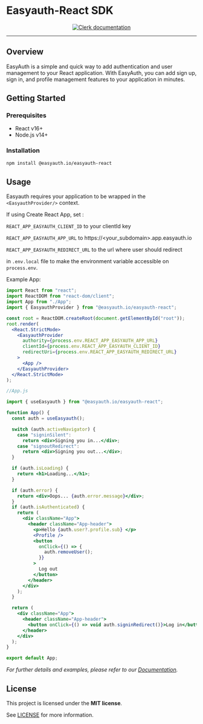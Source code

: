 # Easyauth-React SDK

<div align="center">

[![Clerk documentation](https://img.shields.io/badge/-documentation-green)](https://easyauth.io/docs/quickstart/react/)

</div>

---

## Overview

EasyAuth is a simple and quick way to add authentication and user management to your React application. With EasyAuth, you can add sign up, sign in, and profile management features to your application in minutes.

## Getting Started

### Prerequisites

- React v16+
- Node.js v14+

### Installation

```sh
npm install @easyauth.io/easyauth-react
```

## Usage

Easyauth requires your application to be wrapped in the `<EasyauthProvider/>` context.

If using Create React App, set :

`REACT_APP_EASYAUTH_CLIENT_ID` to your clientId key

`REACT_APP_EASYAUTH_APP_URL` to https://<your_subdomain>.app.easyauth.io

`REACT_APP_EASYAUTH_REDIRECT_URL` to the url where user should redirect

in `.env.local` file to make the environment variable accessible on `process.env`.

Example App:

```jsx
import React from "react";
import ReactDOM from "react-dom/client";
import App from "./App";
import { EasyauthProvider } from "@easyauth.io/easyauth-react";

const root = ReactDOM.createRoot(document.getElementById("root"));
root.render(
  <React.StrictMode>
    <EasyauthProvider
      authority={process.env.REACT_APP_EASYAUTH_APP_URL}
      clientId={process.env.REACT_APP_EASYAUTH_CLIENT_ID}
      redirectUri={process.env.REACT_APP_EASYAUTH_REDIRECT_URL}
    >
      <App />
    </EasyauthProvider>
  </React.StrictMode>
);

//App.js

import { useEasyauth } from "@easyauth.io/easyauth-react";

function App() {
  const auth = useEasyauth();

  switch (auth.activeNavigator) {
    case "signinSilent":
      return <div>Signing you in...</div>;
    case "signoutRedirect":
      return <div>Signing you out...</div>;
  }

  if (auth.isLoading) {
    return <h1>Loading...</h1>;
  }

  if (auth.error) {
    return <div>Oops... {auth.error.message}</div>;
  }
  if (auth.isAuthenticated) {
    return (
      <div className="App">
        <header className="App-header">
          <p>Hello {auth.user?.profile.sub} </p>
          <Profile />
          <button
            onClick={() => {
              auth.removeUser();
            }}
          >
            Log out
          </button>
        </header>
      </div>
    );
  }

  return (
    <div className="App">
      <header className="App-header">
        <button onClick={() => void auth.signinRedirect()}>Log in</button>
      </header>
    </div>
  );
}

export default App;
```

_For further details and examples, please refer to our [Documentation](https://easyauth.io/docs/quickstart/react/)._

## License

This project is licensed under the **MIT license**.

See [LICENSE](https://github.com/easyauth/easyauth-react/blob/main/LICENSE) for more information.
